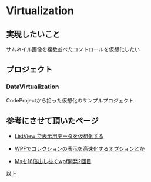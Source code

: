 # Virtualization

## 実現したいこと

サムネイル画像を複数並べたコントロールを仮想化したい

## プロジェクト

### DataVirtualization

CodeProjectから拾った仮想化のサンプルプロジェクト

## 参考にさせて頂いたページ

- [ListView で表示用データを仮想化する](https://clown.hatenablog.jp/entry/20130327/listview_virtualizing)

- [WPFでコレクションの表示を高速化するオプションとか](http://yuuxxxx.hatenablog.com/entry/2014/02/01/232320)

- [Msを16倍出し抜くwpf開発2回目](https://www.slideshare.net/cct-inc/ms16wpf2)


以上